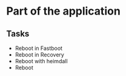 # Part of the application
## Tasks
- Reboot in Fastboot
- Reboot in Recovery
- Reboot with heimdall
- Reboot
